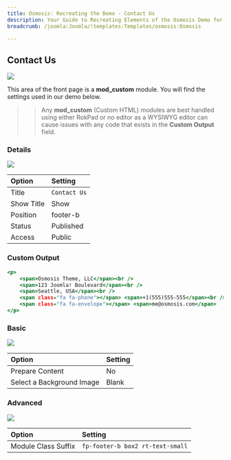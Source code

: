 ```yaml
---
title: Osmosis: Recreating the Demo - Contact Us
description: Your Guide to Recreating Elements of the Osmosis Demo for Joomla
breadcrumb: /joomla:Joomla/!templates:Templates/osmosis:Osmosis

---
```


Contact Us
-----

![][demo]

This area of the front page is a **mod_custom** module. You will find the settings used in our demo below.

>> Any **mod_custom** (Custom HTML) modules are best handled using either RokPad or no editor as a WYSIWYG editor can cause issues with any code that exists in the **Custom Output** field.

### Details

![][demo2]

| Option      | Setting                                                                                          |
| :---------- | :----------                                                                                      |
| Title       | `Contact Us` |
| Show Title  | Show                                                                                             |
| Position    | footer-b                                                                                         |
| Status      | Published                                                                                        |
| Access      | Public                                                                                           |

### Custom Output

~~~ .html
<p>
	<span>Osmosis Theme, LLC</span><br />
	<span>123 Joomla! Boulevard</span><br />
	<span>Seattle, USA</span><br />
	<span class="fa fa-phone"></span> <span>+1(555)555-555</span><br />
	<span class="fa fa-envelope"></span> <span>me@osmosis.com</span>
</p>
~~~

### Basic

![][demo3]

| Option                    | Setting     |
| :----------               | :---------- |
| Prepare Content           | No          |
| Select a Background Image | Blank       |

### Advanced

![][demo4]

| Option              | Setting                                                 |
| :----------         | :----------                                             |
| Module Class Suffix | `fp-footer-b box2 rt-text-small` |

[demo]: assets/demo_8.jpeg
[demo2]: assets/demo_8a.jpeg
[demo3]: assets/demo_8b.jpeg
[demo4]: assets/demo_8c.jpeg

